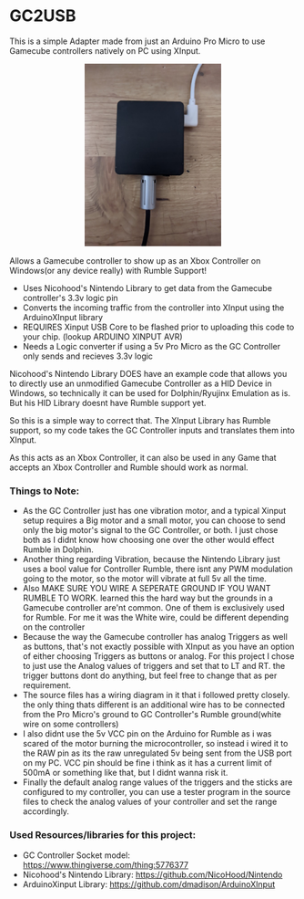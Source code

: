 # GC2USB
This is a simple Adapter made from just an Arduino Pro Micro to use Gamecube controllers natively on PC using XInput.

<p align="center">
  <img width="240" height="320" src="https://github.com/smsry/GC2USB/blob/main/Images/1.jpg">
</p>

Allows a Gamecube controller to show up as an Xbox Controller on Windows(or any device really) with Rumble Support!

- Uses Nicohood's Nintendo Library to get data from the Gamecube controller's 3.3v logic pin
- Converts the incoming traffic from the controller into XInput using the ArduinoXInput library
- REQUIRES Xinput USB Core to be flashed prior to uploading this code to your chip. (lookup ARDUINO XINPUT AVR)
- Needs a Logic converter if using a 5v Pro Micro as the GC Controller only sends and recieves 3.3v logic

Nicohood's Nintendo Library DOES have an example code that allows you to directly use an unmodified Gamecube Controller as a HID Device in Windows, so technically it can be used for Dolphin/Ryujinx Emulation as is.
But his HID Library doesnt have Rumble support yet.

So this is a simple way to correct that. The XInput Library has Rumble support, so my code takes the GC Controller inputs and translates them into XInput.

As this acts as an Xbox Controller, it can also be used in any Game that accepts an Xbox Controller and Rumble should work as normal. 

 ### Things to Note:

- As the GC Controller just has one vibration motor, and a typical Xinput setup requires a Big motor and a small motor, you can choose to send only the big motor's signal to the GC Controller, or both. I just chose both as I didnt know how choosing one over the other would effect Rumble in Dolphin.
- Another thing regarding Vibration, because the Nintendo Library just uses a bool value for Controller Rumble, there isnt any PWM modulation going to the motor, so the motor will vibrate at full 5v all the time.
- Also MAKE SURE YOU WIRE A SEPERATE GROUND IF YOU WANT RUMBLE TO WORK. learned this the hard way but the grounds in a Gamecube controller are'nt common. One of them is exclusively used for Rumble. For me it was the White wire, could be different depending on the controller
- Because the way the Gamecube controller has analog Triggers as well as buttons, that's not exactly possible with XInput as you have an option of either choosing Triggers as buttons or analog. For this project I chose to just use the Analog values of triggers and set that to LT and RT. the trigger buttons dont do anything, but feel free to change that as per requirement.
- The source files has a wiring diagram in it that i followed pretty closely. the only thing thats different is an additional wire has to be connected from the Pro Micro's ground to GC Controller's Rumble ground(white wire on some controllers)
- I also didnt use the 5v VCC pin on the Arduino for Rumble as i was scared of the motor burning the microcontroller, so instead i wired it to the RAW pin as its the raw unregulated 5v being sent from the USB port on my PC. VCC pin should be fine i think as it has a current limit of 500mA or something like that, but I didnt wanna risk it.
- Finally the default analog range values of the triggers and the sticks are configured to my controller, you can use a tester program in the source files to check the analog values of your controller and set the range accordingly.

 ### Used Resources/libraries for this project:

- GC Controller Socket model: https://www.thingiverse.com/thing:5776377
- Nicohood's Nintendo Library: https://github.com/NicoHood/Nintendo
- ArduinoXinput Library: https://github.com/dmadison/ArduinoXInput
